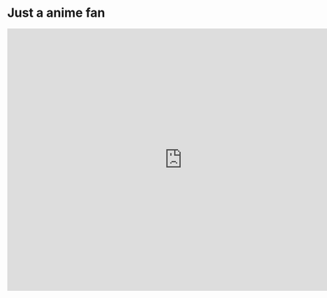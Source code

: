 # Just a anime fan

<iframe src="https://calendar.google.com/calendar/embed?src=1hadp0mbfstk6lv9dhitimq0v4%40group.calendar.google.com&ctz=Asia%2FTaipei" style="border: 0" width="800" height="600" frameborder="0" scrolling="no"></iframe>